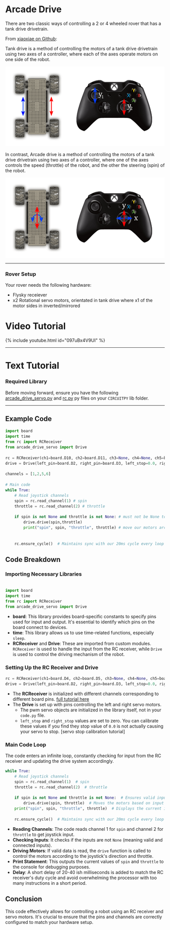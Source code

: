 # Arcade Drive 

There are two classic ways of controlling a 2 or 4 wheeled rover that has a tank drive drivetrain. 

From [xiaoxiae on Github](https://xiaoxiae.github.io/Robotics-Simplified-Website/drivetrain-control/tank-drive/):

Tank drive is a method of controlling the motors of a tank drive drivetrain using two axes of a controller, where each of the axes operate motors on one side of the robot. 

![tank](tank-drive.png)

In contrast, Arcade drive is a method of controlling the motors of a tank drive drivetrain using two axes of a controller, where one of the axes controls the speed (throttle) of the robot, and the other the steering (spin) of the robot.

![arcade](arcade-drive.png)

---

### Rover Setup
Your rover needs the following hardware:
- Flysky receiever
- x2 Rotational servo motors, orientated in tank drive where x1 of the motor sides in inverted/mirrored

# Video Tutorial

{% include youtube.html id="097uBx4V9UI" %}

---

# Text Tutorial

### Required Library

Before moving forward, ensure you have the following [arcade_drive_servo.py](arcade_drive_servo.py) and [rc.py](../rc_module/rc.py) py files on your `CIRCUITPY` lib folder.

---

## Example Code

```python
import board
import time
from rc import RCReceiver
from arcade_drive_servo import Drive

rc = RCReceiver(ch1=board.D10, ch2=board.D11, ch3=None, ch4=None, ch5=board.D12, ch6=board.D13)
drive = Drive(left_pin=board.D2, right_pin=board.D3, left_stop=0.0, right_stop=0.0)

channels = [1,2,5,6]

# Main code
while True:
    # Read joystick channels
    spin = rc.read_channel(1) # spin
    throttle = rc.read_channel(2) # throttle

    if spin is not None and throttle is not None: # must not be None to do something with the output
        drive.drive(spin,throttle)
        print("spin", spin, "throttle", throttle) # move our motors arcade drive style


    rc.ensure_cycle()  # Maintains sync with our 20ms cycle every loop iteration

```

## Code Breakdown

### Importing Necessary Libraries

```python

import board
import time
from rc import RCReceiver
from arcade_drive_servo import Drive
```

- **board**: This library provides board-specific constants to specify pins used for input and output. It's essential to identify which pins on the board connect to devices.
- **time**: This library allows us to use time-related functions, especially `sleep`.
- **RCReceiver** and **Drive**: These are imported from custom modules. `RCReceiver` is used to handle the input from the RC receiver, while `Drive` is used to control the driving mechanism of the robot.

### Setting Up the RC Receiver and Drive

```python
rc = RCReceiver(ch1=board.D4, ch2=board.D5, ch3=None, ch4=None, ch5=board.D6, ch6=board.D7)
drive = Drive(left_pin=board.D2, right_pin=board.D3, left_stop=0.0, right_stop=0.0)
```

- The **RCReceiver** is initialized with different channels corresponding to different board pins. [full tutorial here](../learning_modules/Fly_sky_learning.md)
- The **Drive** is set up with pins controlling the left and right servo motors. 
    - The pwm servo objects are initialized in the library itself, not in your `code.py` file. 
    - `left_stop` and `right_stop` values are set to zero. You can calibrate these values if you find they stop value of `0.0` is not actually causing your servo to stop. [servo stop calibration tutorial]

### Main Code Loop

The code enters an infinite loop, constantly checking for input from the RC receiver and updating the drive system accordingly.

```python
while True:
    # Read joystick channels
    spin = rc.read_channel(1)  # spin
    throttle = rc.read_channel(2)  # throttle

    if spin is not None and throttle is not None:  # Ensures valid input
        drive.drive(spin, throttle)  # Moves the motors based on input
    print("spin", spin, "throttle", throttle)  # Displays the current input values

    rc.ensure_cycle()  # Maintains sync with our 20ms cycle every loop iteration
```

- **Reading Channels**: The code reads channel 1 for `spin` and channel 2 for `throttle` to get joystick input.
- **Checking Inputs**: It checks if the inputs are not `None` (meaning valid and connected inputs).
- **Driving Motors**: If valid data is read, the `drive` function is called to control the motors according to the joystick's direction and throttle.
- **Print Statement**: This outputs the current values of `spin` and `throttle` to the console for debugging purposes.
- **Delay**: A short delay of 20-40 ish milliseconds is added to match the RC receiver's duty cycle and avoid overwhelming the processor with too many instructions in a short period.

## Conclusion

This code effectively allows for controlling a robot using an RC receiver and servo motors. It's crucial to ensure that the pins and channels are correctly configured to match your hardware setup.
